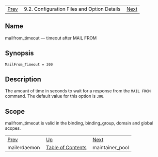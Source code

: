 |     |     |     |
| --- | --- | --- |
| [Prev](conf.ref.mailerdaemon)  | 9.2. Configuration Files and Option Details |  [Next](conf.ref.maintainer_pool.php) |

<a name="conf.ref.mailfrom_timeout"></a>
## Name

mailfrom_timeout — timeout after MAIL FROM

## Synopsis

`MailFrom_Timeout = 300`

<a name="idp10087936"></a>
## Description

The amount of time in seconds to wait for a response from the `MAIL FROM` command. The default value for this option is `300`.

<a name="idp10090496"></a>
## Scope

mailfrom_timeout is valid in the binding, binding_group, domain and global scopes.

|     |     |     |
| --- | --- | --- |
| [Prev](conf.ref.mailerdaemon)  | [Up](conf.ref.files.php) |  [Next](conf.ref.maintainer_pool.php) |
| mailerdaemon  | [Table of Contents](index) |  maintainer_pool |
